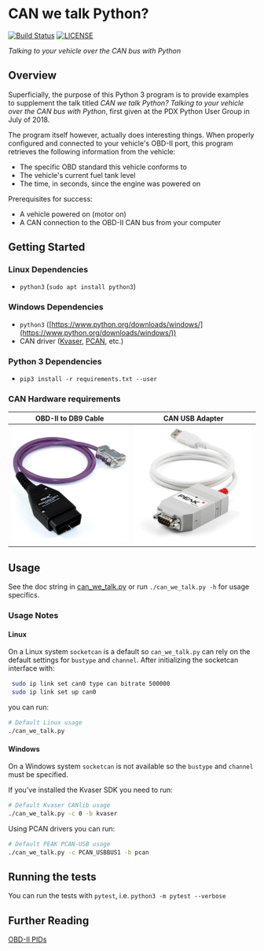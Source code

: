 # CAN we talk Python?
[![Build Status](https://travis-ci.org/shnewto/can-we-talk.svg?branch=master)](https://travis-ci.org/shnewto/can-we-talk)
[![LICENSE](https://img.shields.io/badge/license-MIT-blue.svg)](LICENSE)

_Talking to your vehicle over the CAN bus with Python_

## Overview

Superficially, the purpose of this Python 3 program is to provide examples to supplement the
talk titled _CAN we talk Python? Talking to your vehicle over the CAN bus with Python_, first
given at the PDX Python User Group in July of 2018.

The program itself however, actually does interesting things. When properly configured and connected
to your vehicle's OBD-II port, this program retrieves the following information from the vehicle:

* The specific OBD standard this vehicle conforms to
* The vehicle's current fuel tank level
* The time, in seconds, since the engine was powered on

Prerequisites for success:

* A vehicle powered on (motor on)
* A CAN connection to the OBD-II CAN bus from your computer

## Getting Started

### Linux Dependencies

* `python3` (`sudo apt install python3`)

### Windows Dependencies

* `python3` ([https://www.python.org/downloads/windows/](https://www.python.org/downloads/windows/))
* CAN driver ([Kvaser](https://www.kvaser.com/developer/canlib-sdk/), [PCAN](https://www.peak-system.com/PCAN-USB.199.0.html?&L=1), etc.)

### Python 3 Dependencies

* `pip3 install -r requirements.txt --user`

### CAN Hardware requirements

| OBD-II to DB9 Cable | CAN USB Adapter |
|---|---|
| [<img src="assets/obd_to_db9.jpg">](https://gridconnect.com/obd2-cable.html) | [<img src="assets/peak_can_usb.jpg">](https://gridconnect.com/can-usb.html) |

<!-- ### Alternatively...

| _Serial_ Diagnostics Kit |
|---|
| [<img src="assets/diagnostics_kit.jpg">](https://www.sparkfun.com/products/10769) | -->

## Usage

See the doc string in [can_we_talk.py](can_we_talk.py) or run `./can_we_talk.py -h` for usage
specifics.

### Usage Notes

#### Linux

On a Linux system `socketcan` is a default so `can_we_talk.py` can rely on the default settings
for `bustype` and `channel`. After initializing the socketcan interface with:

```bash
 sudo ip link set can0 type can bitrate 500000
 sudo ip link set up can0
```

you can run:

```bash
# Default Linux usage
./can_we_talk.py
```

#### Windows

On a Windows system `socketcan` is not available so the `bustype` and `channel` must be specified.

If you've installed the Kvaser SDK you need to run:

```bash
# Default Kvaser CANlib usage
./can_we_talk.py -c 0 -b kvaser
```

Using PCAN drivers you can run:

```bash
# Default PEAK PCAN-USB usage
./can_we_talk.py -c PCAN_USBBUS1 -b pcan
```

## Running the tests

You can run the tests with `pytest`, i.e. `python3 -m pytest --verbose`

## Further Reading

[OBD-II PIDs](https://en.wikipedia.org/wiki/OBD-II_PIDs)
